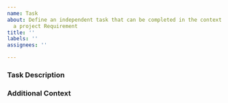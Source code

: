 ```yaml
---
name: Task
about: Define an independent task that can be completed in the context of resolving
  a project Requirement
title: ''
labels: ''
assignees: ''

---
```



### Task Description


### Additional Context
